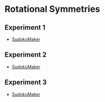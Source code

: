 # Rotational Symmetries

## Experiment 1
* [SudokuMaker](https://sudokumaker.app/?puzzle=N4IgZg9gTgtghgFwGoFMoGcCWEB2IBcIAjAHQCsJADCADQgAOArgF7MA2KBoOcMnhAJQgJE2HmwAEAUQAe9NJj44E6WiDiMEAC2gEQAYS1RM6ACoR6W9AGtMagMYQYShHsBEBBIDKjACYRrjAA6OB5EAByUAA0A9ACcURJQwqK4cJLoAJ7OKAjG9hL2KGxs6BLojDASCBASRJTRAEzUdIXFqvgA2qAAbmmM-A0AvjQ9ffxhw6Ns-QQALJMgvdP8AGwLSzP4setjBADMO8sERIebZKf8AOwXBOcji7v4J-cbqzf41y%2BPQ19H%2BBO-TYHQH8bYgubvMFTTafaH8YFw27vZ6I-DzcH-d4-VFrDGwh5-XGolEEzbY0nwyHvO6o9GogGohEUghQ5mYjF0tk0tlEtn417HLHvTkC-Dk0Xc0UMvnI9680VM0Ws0Xyx6Kx78x7Kx4ix6S77vaWiknG4VCjHqv5GjVUjGqv76q3U23EuXm2nvTV-A4AXRauHQuTgmGU7S6IAQGXkBEoC0j0aedCgKAA5mIw5QaJnM0QaLncw0aIXC9ms3nywWi1XSzmK1XizQ9o3m7MaK3W2QaJ3O03e23%2Bx2u0O%2B032-3u0OVjQp1PLjQ53OwjQl0uZ9P5xvF8vt2vZ5vtyufQsfCY4AAjDg%2BAi5fp0eP8OqUTMgHwoMAhzAIMRcEA8Ph6cJKAAXjqNQQyYVxOj9EAzzgexrBQHAr3wUB7z0RxXwcCBMMIAA5CozzQEh6CSap7xIGBsIkICJDARgcHsL9cAkAAKHAAEoJGAYIJAkQIQEYdAUDKXJMEY-iAG4eMSHJGCgHBWJY7QTAkABSCQOIkABqDTOPUnApJwQZDOCXooAkAB3aiJCYVgOBIdB5HsBzMGYFASAszAfG0QyzIkLRrNs9h3MclBnKwNySC0FBMBTLQEF8uBzLYOBAwAfRDV8ZGsgBZRAtBIMA2AgaAWKsgAqfyJGiCQGnYkycEgcyWL8zBrMoCSJDagAeCQUvSzKUBkTrMC0rT2OCbiFIkPzspozAKOwsr6ukvyMly-LCuK0q2pqrQVumvzMhgNLWhKayOmk3jMBoK7FICgBaWpOKejJOMqqydJYsqJCeogXokGQJumn1DN4oL7LgHwfH0AMgxDBBYZgehcEQhA2JQKzvBgJGUZwNGWIAcmOwCQMoAABKBCe01j1p0-6acJ%2Bxqa%2B7L6fYmhakzMoslOooSnYg7BmCEBhhARxkdR0MCA6I86HAzQuDFwMMg4JWFj-fgQHiICmjUNCnifZ9X3fHBP2-FDf14LWdb1%2BWcAgmXoNg%2BDEOQ1Coy1jDOH9HCQHwmBCKgYjSOET3Fp8ay6IYpiFLYzipt4-jBOEwM8gQSTpOTBA5LjpStBU-TOJ0zT9MM4zglMpLLMClhgocpyXMizzvK0RLzICmiIZCxuIvc6LYvihro8YsQupwboZBYoHJqz2T5NYqy-oB4bgmFnBghH2Px%2B6DIWLe2fpuz3PWMe57fokDJy8rxr6NH5ivKnmROYPnBE5knOF-Wj6adXoyb78loKyNE8raBIIUTAbAfo1Tqu3fyncJCgIKhAqBAUYEHU3tAVirV2ojQkL1IBI0xrA3fk1bB1cABWuCJBUIIW3GhxDpLv2umAVibUgI0RYkAi%2BDMABkvCaHUU4VoM%2B-1ga8QkQUXAX4cD9DBhIu6R1eZnVKDRS601JGPxYhQzmmAOZ3Wuj4KeIZJ4sT0ZzCh%2BiNESK0SYveljdET2MYLW61jDHGMcbvbRgs7qgzut3EgUMYZwygMGZQuMpbo3xljCoET8bKCJsdW2FMqY0zMTTBmOkmYs1YlQ9mnMmic2OnzNogtOp8Wmuvdeot-SS3iSoJ2YsFaQWAMrSMasUKDEGEeQYQA)

## Experiment 2
* [SudokuMaker](https://sudokumaker.app/?puzzle=N4IgZg9gTgtghgFwGoFMoGcCWEB2IBcIAjAHQCsJADCADQgAOArgF7MA2KBoOcMnhKAB700mPjgRw2tEHEYIAFtAIgAwgqiZ0AFQj0F6ANaYZAYwgxxCFYCICAATpGAEwiHGAHRz24EzAFpDHEwAcwUET29fAMwcYIi7KAhJBGweNjsiAA5KAAa7UxQ2NnQ7OCcnOwQIDMoafJQJKCl6ovyIRgkShAB3TAL4wT9HGHQzQuKCAG1QADcpRn4AZgBfGln5-iJV9bYFggAmbZA53f5Mo5O9-ABOC42CAHY704IANmergBYP-jIfgnOa2O9xu-3wTyBl3470hIO%2BsJe%2BD%2BCKuWxR-EO6IIKyx%2BBhOy%2BYORBM2YMxJOxYNuuIhFPwgLpaLp5OBiJxdOpdNprKuDJ5-HhdOJ-LeVLB3KhALBgpFSLB%2BNlLMl%2BHZsqZsplyuFyoVyqVINVyvVyolIL5ys5irBhpBxpBpsR5pBlq18ul4rBTsRLpB2pBurh1rBdsR%2BsRfsRAcRmoNwbJnrFNOWAF06OYcOgEE0YghRvhpiAEABPEQEShHYul-BEOhQFDBVJ5ya1Fs0Gvtmj7Tvd1u1Ds1ruDmi9tujgfdruLGhTqefGhzudkGhLpcz6fzjeL5fbtezzfblc0V5Hk8PGhns%2BZGhXq-Hu-nh%2BX6-P%2B-Hi8Pm-X5MVkubSj-ugnBQMAYkwFJcC4EAeD4FREmSVIpCIag6BiJhrHzVMQAAIzgUxDAaJxIMrfgQHMICzAgcjCAAemouwAFEJDQNogMqBREDseg2FwlASnTTNswkNoYHoXAGlzOwFDQFASAYkhghIfBPFouxICgOwAAp%2BIQOxgkSRh6DsCAwDsVD5Hk-T6HQABKOxgGUui7DaDMdOglA7AAXkkwoRAwEhoJiBTghQBBVHGdAABFeNMTR6HAnANL09p6BIAoihshynM4lh2BksonFUXABLgHNCpEsSJA0nAUG6OwIswMAwGkiR6obXMytE6rKrcuokoM1Lwus6zMuWBzMqYVgOBIfLCpcwTQosTrxKqmq7AAZV4FA1sYGAOoqhANMypyAHJFHclAAEdGCkIYduc4qc2OmgjtMnA0Is5L0BIeB6ESyzPIAPk0%2BycBUrK7Dc-BvLYXyvoC2J5JCsL0qi9AYswOLUj%2B5KBvS6zntBxysrS4oob6lKSfQF7liGzLaZwTw1M0uZ1MwTy7EoABuUy7AAHjsT4udMgBqYXhpwJyQfBlm2mgJwSi8qSYbQL6SYASXlxGFrl9AADFEhgDWNMwazOc8aW4HU8wzvUrzJkyPxzB1kgizqB2nagTXBGTM2JaymWkik227GuOwACo2ht5tk2F62g8mIgffNrKJty6bylmh6JD2rqDuq2rtt2xb9o046MGO4XMGF478ArwO0DqJC6kmTA6nrqBkyG32nOWEBVlI4vc6bb8ULe%2BQuH7zMiw4CefyrIhVWIggiBZJekUoLtSNOJs6WPEB2gQNBkekasQy%2BTeD6P8YDjDK59hrff5CvopsRtREH8vqBj4IT4Y2jJdH6Hy-tfJEEZURnkAc-E%2BrwoxXAAZ-b%2B4IHTnzoAgkBmQvSomuKgp%2BwCX43B9O-CBaD8Fn02DgoBiDb78GwZAvBJ834oLoYgv%2BXx4G4MQWApYtCSHQLJDwjhIDkGbCvMw9BZIpxiPwYQq4iwP6CPwffeUFCoHYmodiARlCQGfEYdwlR9CCBkFYeQqR0CuE-3YVo-BDxYEYjnKYgEwjsT6MQdcTBSx7G8OXpQGRGJiEKJPkQIJ1p5FWMCSvMktQHGn10cvSxqjT7GOXi4kBQTzF4hSaQogtiNGZPCU4-Anx4kGNPu47E-iwnLyILcTCU8Z74FAOYNgyhCAAGJ-wdOoMsFM3SgA)

## Experiment 3
* [SudokuMaker](https://sudokumaker.app/?puzzle=N4IgZg9gTgtghgFwGoFMoGcCWEB2IBcIAjAHQCsJADCADQgAOArgF7MA2KBoOcMnhKAB700mPjgRw2tEHEYIAFtAIgAwgqiZ0AFQj0F6ANaYZAYwgxxCFQCoABAGVGAEwiHGAHRz2AghMyGOJgA5goINHZ%2BCAGYOMFe9kQAHJQADXamKGxs6HbojDB2CBB2RJQJdiRVZlk5BADaoABuUoz8AMwAvjTNrfxE3b1sbQQATIMgLcP8SRNTI-gAnHN9BADsK9MEAGybCwAse-xkRwSzPZOrS6f4Gxfz-Lv3V4fPW-gnbwsDX-zjvwQugD8E8hgcbp8wf0bv8oYCbstgXc4fhziifijYZd3kCUYiUcjsQs0UT%2BK8UZDSTsETdCQ8zjdyVSPjdQcysfT8LjmRjmUzOZTOWzORyrtzObzOXSriTOfj2TdxVdJVdpe9ZVd5QLWYzaTcNe8tVdBVdhS9FTcVe9Re8Te8ze9%2BWLLTD9TSkZ0ALp0cw4dAIKBwWIIdANUAIACeIgIlAmkej%2BCIdCgKGC2D9DUoNCzWaTeZoowLRZz2Zo%2BaThcrpZL5aLVfaNAbDf2NBbLbINA7HabjdbffbncHPeb-cHXZo2wnU7WNBnM6SNAXC8nK9na-ni83q8nc7XS8XnrjUf6lFPdGcKDAsUw0VwXBAPD4KmSlAAvGUZLEmNZ8PVvSAACM4FMQwUBwZx73jfgQHMC8zAgODCAAOQKAC0BIegoAgYooJIGAELsV87DARgcFMW8cDsAAKHAAEo7GALw7DsDwQEYdAUDyANMHI1iAG4mLsFMEEYKBKKoqjFC0OwAFI7DouwAGp5PouScAEnBOg0rwWigOwAHdCLsJhWA4Eh0BEUxzMwZgUBIfTMGcRQNN0uwFCMkz2DsiyUCsrBbJIBQUBCMIXLgPS2Dgf0AH1YgvQQjIAWUQBQSDANgIGgKjDPsdyAHo7FGWjtJwSA9Ko1zMCMyg%2BLsKqAB47EimK4qEWrMEUxTaK8RjKLsVyEqIzA8IQ7LisE1yIySlK0oyrKqoKhRxr61z0AjGBosybJciI%2BpBOYzAaH26iqPcgBaUp6IuiN6PsQzlIkwyLqIK67EEbq%2Bs9DTmM8sy4GcZxVFwf1A2DIGYHoXAwIQGiUEMpwYHByGcGhqiAHI1pgF930oAABKA0aU6ipuUl6ibR0xCYehLSdoiIygiTHNtqdBaOWzovBAboYIsZHodDX9DzoL95C4bn-QjDgxaPBMiCxKCCCIblnC0OAAI4CD8ADNo6AV-B9koBdAMYNgAPQAB1G8FB8KAsP0gXGmN03VBZhoiCIf9wrth36ndgsK0LJXPSF0AAJNgCXe2hpRm2T3bYge2GnqGOy0nIgOyIfZg4mMPndd392jWOPvaTwuCwXIhFgLIuQ6diP8-qdpKGLhOfabgsq-aKv9iSbOLlz%2Buo4LsgW8T39G47fY22bUY%2B9D8PI7qX8yEWUefZXzss32bvm9rgfF4d-Yi7oL3W6To-O0nMguyzveF4btZe5P%2BOx-qepH4nKu1izbZZ8Pf8JZS3wPPU295-L8EoCQI2V5sgqAAMRgEQUgmQIM3D8HDAoHigQUDoAFpAyghYeYZSgPAuAZDyFc25qffSkFMEgRRrgmMVAOxEOUIQOB5CKF0CCv9BwNkIEkHaCcToEwVboDVhrAg2sUC62PAQMgBCfTTAduiGcIAIDyDQIvRWlo6AaIQFo2oYwER6M0VAbRXJGSEP0YY2B%2BtGQsJseYoxLJgRd1MQY5xdiHQLFGFXdRZiLFqm%2BEbJxFiDS%2BIbAEzxFijQ4iTNE2x0h8CjCtAsSciSvHJPaDaBY7jMkWP2EqHE-iwkuLIE6d4CSyneLtAcRxgSXFrB8X8FsBSXFJGCR0DxSSCCLAiR0NpNTkllDiXktRwzFaVwcT0rJUyBmAlKY0ux7suk7FmRY92LTFYbJce7Op-QGkxL2ZnGEWZ2krKVoqapyyRlyxhBM25Uy0n9CWccuxiwxlkmsU81ECyPi7LsWsNZ%2Bsjm9I%2BAcxWjz3nJO2NsxMgLklTxhDcmFgJikHB%2BWilJuTHiIqmV6OggD0GsJIew08FLqAiMPJ0IAA)

